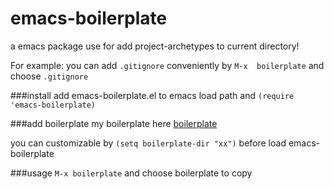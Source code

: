 # emacs-boilerplate

a emacs package use for add project-archetypes to current directory!

For example:
you can add `.gitignore` conveniently by `M-x  boilerplate` and choose `.gitignore`

###install
add emacs-boilerplate.el to emacs load path
and
`(require 'emacs-boilerplate)`

###add boilerplate
my boilerplate here [boilerplate](https://github.com/Emacs-Phoenix/boilerplate)

you can customizable by
`(setq boilerplate-dir "xx")` before load emacs-boilerplate

###usage
`M-x boilerplate` and choose boilerplate to copy
